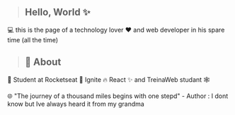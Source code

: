 > <h2>Hello, World ✨</h2>

<p>💻 this is the page of a technology lover ❤️ and web developer in his spare time (all the time)  </p>


> <h2>🚀 About </h2>

<p>🎒 Student at Rocketseat 🚀 Ignite 🔥 React ✨ and TreinaWeb studant 🕸️</p>

<p>🌐 "The journey of a thousand miles begins with one stepd" - Author : I dont know but Ive always heard it from my grandma</p>








